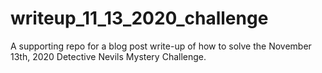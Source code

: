 # writeup_11_13_2020_challenge
A supporting repo for a blog post write-up of how to solve the November 13th, 2020 Detective Nevils Mystery Challenge.
